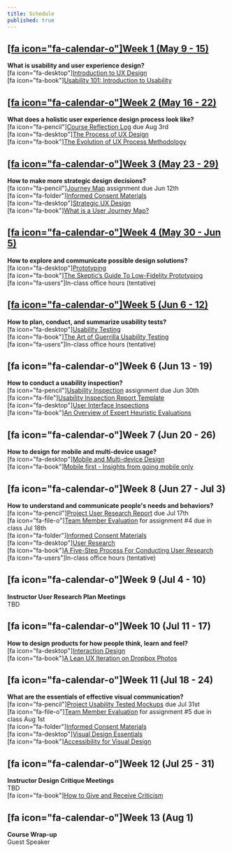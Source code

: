 ```yaml
---
title: Schedule
published: true
---
```


## [[fa icon="fa-calendar-o"]Week 1 (May 9 - 15)](../home/module-01)
**What is usability and user experience design?**  
[fa icon="fa-desktop"][Introduction to UX Design](../../presentations/module-01?target=_blank)   
[fa icon="fa-book"][Usability 101: Introduction to Usability](https://www.nngroup.com/articles/usability-101-introduction-to-usability/)  

## [[fa icon="fa-calendar-o"]Week 2 (May 16 - 22)](../home/module-02)
**What does a holistic user experience design process look like?**  
[fa icon="fa-pencil"][Course Reflection Log](https://sso.canvaslms.com/courses/1413912/assignments/9519528) due Aug 3rd  
[fa icon="fa-desktop"][The Process of UX Design](../../presentations/module-02?target=_blank)   
[fa icon="fa-book"][The Evolution of UX Process Methodology](https://uxplanet.org/the-evolution-of-ux-process-methodology-47f52557178b)  

## [[fa icon="fa-calendar-o"]Week 3 (May 23 - 29)](../home/module-03)
**How to make more strategic design decisions?**   
[fa icon="fa-pencil"][Journey Map](https://canvas.sfu.ca/courses/38847/assignments/292821) assignment due Jun 12th  
[fa icon="fa-folder"][Informed Consent Materials](https://sso.canvaslms.com/courses/1413912/files/folder/Handouts/Informed%20Consent)  
[fa icon="fa-desktop"][Strategic UX Design](../../presentations/module-03?target=_blank)   
[fa icon="fa-book"][What is a User Journey Map?](https://www.aytech.ca/blog/user-journey-map/)  

## [[fa icon="fa-calendar-o"]Week 4 (May 30 - Jun 5)](../home/module-04)
**How to explore and communicate possible design solutions?**   
[fa icon="fa-desktop"][Prototyping](../../presentations/module-04?target=_blank)   
[fa icon="fa-book"][The Skeptic’s Guide To Low-Fidelity Prototyping](https://www.smashingmagazine.com/2014/10/the-skeptics-guide-to-low-fidelity-prototyping/)  
[fa icon="fa-users"]In-class office hours (tentative)  

## [[fa icon="fa-calendar-o"]Week 5 (Jun 6 - 12)](../home/module-05)
**How to plan, conduct, and summarize usability tests?**  
[fa icon="fa-desktop"][Usability Testing](../../presentations/module-05?target=_blank)   
[fa icon="fa-book"][The Art of Guerrilla Usability Testing](http://www.uxbooth.com/articles/the-art-of-guerrilla-usability-testing/)  
[fa icon="fa-users"]In-class office hours (tentative)

## [fa icon="fa-calendar-o"]Week 6 (Jun 13 - 19)
**How to conduct a usability inspection?**   
[fa icon="fa-pencil"][Usability Inspection](https://sso.canvaslms.com/courses/1413912/assignments/9519532) assignment due Jun 30th  
[fa icon="fa-file"][Usability Inspection Report Template](https://sso.canvaslms.com/courses/1413912/files/folder/Handouts/Usability%20Inspection%20Report%20Template)  
[fa icon="fa-desktop"][User Interface Inspections](../../presentations/module-06?target=_blank)   
[fa icon="fa-book"][An Overview of Expert Heuristic Evaluations](https://www.uxmatters.com/mt/archives/2014/06/an-overview-of-expert-heuristic-evaluations.php)      

## [fa icon="fa-calendar-o"]Week 7 (Jun 20 - 26)
**How to design for mobile and multi-device usage?**  
[fa icon="fa-desktop"][Mobile and Multi-device Design](../../presentations/module-07?target=_blank)   
[fa icon="fa-book"][Mobile first - Insights from going mobile only](http://blog.invisionapp.com/mobile-first-mobile-only/)  

## [fa icon="fa-calendar-o"]Week 8 (Jun 27 - Jul 3)
**How to understand and communicate people's needs and behaviors?**   
[fa icon="fa-pencil"][Project User Research Report](https://sso.canvaslms.com/courses/1413912/assignments/9519534) due Jul 17th  
[fa icon="fa-file-o"][Team Member Evaluation](https://sso.canvaslms.com/courses/1413912/files/folder/Handouts/Team%20Member%20Evaluations) for  assignment #4 due in class Jul 18th  
[fa icon="fa-folder"][Informed Consent Materials](https://sso.canvaslms.com/courses/1413912/files/folder/Handouts/Informed%20Consent)  
[fa icon="fa-desktop"][User Research](../../presentations/module-08?target=_blank)   
[fa icon="fa-book"][A Five-Step Process For Conducting User Research](http://www.smashingmagazine.com/2013/09/5-step-process-conducting-user-research/)  
[fa icon="fa-users"]In-class office hours (tentative)  

## [fa icon="fa-calendar-o"]Week 9 (Jul 4 - 10)
**Instructor User Research Plan Meetings**  
TBD  

## [fa icon="fa-calendar-o"]Week 10 (Jul 11 - 17)
**How to design products for how people think, learn and feel?**  
[fa icon="fa-desktop"][Interaction Design](../../presentations/module-10?target=_blank)  
[fa icon="fa-book"][A Lean UX Iteration on Dropbox Photos](https://medium.com/bridge-collection/a-lean-ux-iteration-on-dropbox-photos-edfa7b245c27#.fdtsczbnj)

## [fa icon="fa-calendar-o"]Week 11 (Jul 18 - 24)
**What are the essentials of effective visual communication?**   
[fa icon="fa-pencil"][Project Usability Tested Mockups](https://sso.canvaslms.com/courses/1413912/assignments/9519533) due Jul 31st    
[fa icon="fa-file-o"][Team Member Evaluation](https://sso.canvaslms.com/courses/1413912/files/folder/Handouts/Team%20Member%20Evaluations) for assignment #5 due in class Aug 1st  
[fa icon="fa-folder"][Informed Consent Materials](https://sso.canvaslms.com/courses/1413912/files/folder/Handouts/Informed%20Consent)  
[fa icon="fa-desktop"][Visual Design Essentials](../../presentations/module-11?target=_blank)   
[fa icon="fa-book"][Accessibility for Visual Design](http://www.uxbooth.com/articles/accessibility-visual-design/)  

## [fa icon="fa-calendar-o"]Week 12 (Jul 25 - 31)
**Instructor Design Critique Meetings**  
TBD  
[fa icon="fa-book"][How to Give and Receive Criticism](http://scottberkun.com/essays/35-how-to-give-and-receive-criticism/)

## [fa icon="fa-calendar-o"]Week 13 (Aug 1)
**Course Wrap-up**  
Guest Speaker
